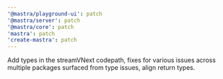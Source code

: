 ```yaml
---
'@mastra/playground-ui': patch
'@mastra/server': patch
'@mastra/core': patch
'mastra': patch
'create-mastra': patch
---
```


Add types in the streamVNext codepath, fixes for various issues across multiple packages surfaced from type issues, align return types.
